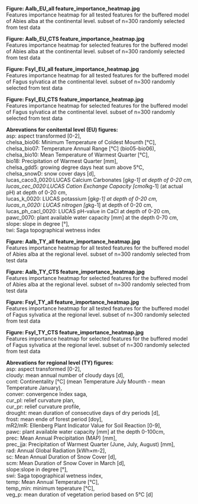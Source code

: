 **Figure: Aalb_EU_all feature_importance_heatmap.jpg**  
Features importance heatmap for all tested features for the buffered model of Abies alba at
the continental level. subset of n=300 randomly selected from test data 

**Figure: Aalb_EU_CTS feature_importance_heatmap.jpg**  
Features importance heatmap for selected features for the buffered model of Abies alba at
the continental level. subset of n=300 randomly selected from test data 

**Figure: Fsyl_EU_all feature_importance_heatmap.jpg**  
Features importance heatmap for all tested features for the buffered model of Fagus sylvatica at
the continental level. subset of n=300 randomly selected from test data  

**Figure: Fsyl_EU_CTS feature_importance_heatmap.jpg**  
Features importance heatmap for selected features for the buffered model of Fagus sylvatica at
the continental level. subset of n=300 randomly selected from test data  


**Abrevations for conitental level (EU) figures:**  
asp: aspect transformed [0-2],  
chelsa_bio06: Minimum Temperature of Coldest Mounth [°C],   
chelsa_bio07: Temperature Annual Range [°C] (bio05-bio06),   
chelsa_bio10: Mean Temperature of Warmest Quarter [°C],   
bio18: Precipitation of Warmest Quarter [mm],   
chelsa_gdd5: growing degree days heat sum above 5°C,   
chelsa_snowD: snow cover days [d],   
lucas_caco3_0020:LUCAS Calcium Carbonates [g*kg-1] at depth of 0-20 cm,   
lucas_cec_0020:LUCAS Cation Exchange Capacity [cmol*kg-1] (at actual pH) at depth of 0-20 cm,   
lucas_k_0020: LUCAS potassium [g*kg-1] at depth of 0-20 cm,   
lucas_n_0020: LUCAS nitrogen [g*kg-1] at depth of 0-20 cm,   
lucas_ph_cacl_0020: LUCAS pH-value in CaCl at depth of 0-20 cm,   
pawc_0070: plant available water capacity [mm] at the depth 0-70 cm,  
slope: slope in degree [°],   
twi: Saga topographical wetness index   


**Figure: Aalb_TY_all feature_importance_heatmap.jpg**  
Features importance heatmap for all tested features for the buffered model of Abies alba at
the regional level. subset of n=300 randomly selected from test data 

**Figure: Aalb_TY_CTS feature_importance_heatmap.jpg**  
Features importance heatmap for selected features for the buffered model of Abies alba at
the regional level. subset of n=300 randomly selected from test data 

**Figure: Fsyl_TY_all feature_importance_heatmap.jpg**  
Features importance heatmap for all tested features for the buffered model of Fagus sylvatica at
the regional level. subset of n=300 randomly selected from test data  

**Figure: Fsyl_TY_CTS feature_importance_heatmap.jpg**  
Features importance heatmap for selected features for the buffered model of Fagus sylvatica at
the regional level. subset of n=300 randomly selected from test data  

**Abrevations for regional level (TY) figures:**  
asp: aspect transformed [0-2],  
cloudy: mean annual number of cloudy days [d],  
cont: Continentality [°C] (mean Temperature July Mounth - mean Temperature January),   
conver: convergence Index saga,  
cur_pl: relief curvature plan,  
cur_pr: relief curvature profile,  
drought: mean duration of consecutive days of dry periods [d],   
frost: mean ende of forest period [doy],  
mR2/mR: Ellenberg Plant Indicator Value for Soil Reaction [0-9],  
pawc: plant available water capacity [mm] at the depth 0-100cm,  
prec: Mean Annual Precipitation (MAP) [mm],  
prec_jja: Precipitation of Warmest Quarter (June, July, August) [mm],  
rad: Annual Global Radiation [kWh×m-2],   
sc: Mean Annual Duration of Snow Cover [d],  
scm: Mean Duration of Snow Cover in March [d],   
slope:slope in degree [°],   
swi: Saga topographical wetness index,   
temp: Mean Annual Temperature [°C],   
temp_min: minimum teperature [°C],   
veg_p: mean duration of vegetation period based on 5°C [d]  



 

